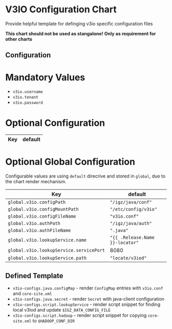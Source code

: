 # V3IO Configuration Chart

Provide helpful template for definging v3io specific configuration files

**This chart should not be used as stangalone! Only as requirement for other charts**

## Configuration

# Mandatory Values

 * `v3io.username`
 * `v3io.tenant`
 * `v3io.password`

# Optional Configuration

|       Key                        |                   default         |
|----------------------------------|-----------------------------------|


# Optional Global Configuration

Configurable values are using `default` direcrive and stored in `global`, due to the chart render mechanism. 

|       Key                               |      default                      |
|-----------------------------------------|-----------------------------------|
| `global.v3io.configPath`                | `"/igz/java/conf"`                |
| `global.v3io.configMountPath`           | `"/etc/config/v3io"`              |
| `global.v3io.configFileName`            | `"v3io.conf"`                     |
| `global.v3io.authPath`                  | `"/igz/java/auth"`                |
| `global.v3io.authFileName`              | `".java"`                         |
| `global.v3io.lookupService.name`        | `"{{ .Release.Name }}-locator"`   |
| `global.v3io.lookupService.servicePort` | 8080                              |
| `global.v3io.lookupService.path`        | `"locate/v3iod"`                  |

## Defined Template

 * `v3io-configs.java.configMap` - render `ConfigMap` entries with `v3io.conf` and `core-site.xml`
 * `v3io-configs.java.secret` - render `Secret` with java-client configuration
 * `v3io-configs.script.lookupService` - render script snippet for finding local v3iod and update `$IGZ_DATA_CONFIG_FILE`
 * `v3io-configs.script.hadoop` - render script snippet for copying `core-site.xml` to `$HADOOP_CONF_DIR`